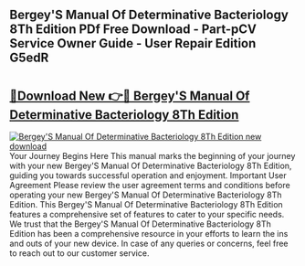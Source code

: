 ## Bergey'S Manual Of Determinative Bacteriology 8Th Edition PDf Free Download - Part-pCV Service Owner Guide - User Repair Edition G5edR

# <h2><a href="http://cf17183.oget.top/?id=Bergey%27S+Manual+Of+Determinative+Bacteriology+8Th+Edition">🔗Download New 👉🔴 Bergey'S Manual Of Determinative Bacteriology 8Th Edition</a></h2>

[![Bergey'S Manual Of Determinative Bacteriology 8Th Edition new download](https://i.imgur.com/5g1atiW.png)](http://cf17183.oget.top/?id=Bergey%27S+Manual+Of+Determinative+Bacteriology+8Th+Edition)
Your Journey Begins Here This manual marks the beginning of your journey with your new Bergey'S Manual Of Determinative Bacteriology 8Th Edition, guiding you towards successful operation and enjoyment. Important User Agreement Please review the user agreement terms and conditions before operating your new Bergey'S Manual Of Determinative Bacteriology 8Th Edition. This Bergey'S Manual Of Determinative Bacteriology 8Th Edition features a comprehensive set of features to cater to your specific needs. We trust that the Bergey'S Manual Of Determinative Bacteriology 8Th Edition has been a comprehensive resource in your efforts to learn the ins and outs of your new device. In case of any queries or concerns, feel free to reach out to our customer service.
